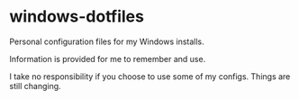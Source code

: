 # windows-dotfiles

Personal configuration files for my Windows installs.

Information is provided for me to remember and use.

I take no responsibility if you choose to use some of my configs.
Things are still changing.
